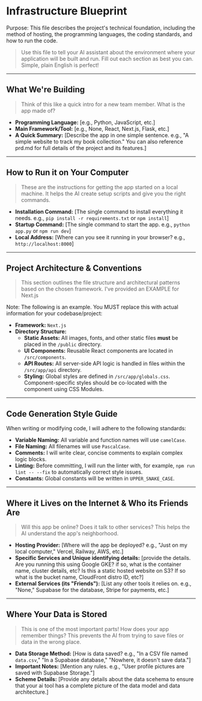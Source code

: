 # Infrastructure Blueprint

Purpose: This file describes the project's technical foundation, including the method of hosting, the programming languages, the coding standards, and how to run the code.

> Use this file to tell your AI assistant about the environment where your application will be built and run. Fill out each section as best you can. Simple, plain English is perfect!

---

## What We're Building

> Think of this like a quick intro for a new team member. What is the app made of?

- **Programming Language:** [e.g., Python, JavaScript, etc.]
- **Main Framework/Tool:** [e.g., None, React, Next.js, Flask, etc.]
- **A Quick Summary:** [Describe the app in one simple sentence. e.g., "A simple website to track my book collection." You can also reference prd.md for full details of the project and its features.]

---

<!-- This Section is optional. Use only if developing locally. -->

## How to Run it on Your Computer

> These are the instructions for getting the app started on a local machine. It helps the AI create setup scripts and give you the right commands.

- **Installation Command:** [The single command to install everything it needs. e.g., `pip install -r requirements.txt` or `npm install`]
- **Startup Command:** [The single command to start the app. e.g., `python app.py` or `npm run dev`]
- **Local Address:** [Where can you see it running in your browser? e.g., `http://localhost:8000`]

---

## Project Architecture & Conventions

> This section outlines the file structure and architectural patterns based on the chosen framework. I've provided an EXAMPLE for Next.js

Note: The following is an example. You MUST replace this with actual information for your codebase/project:

- **Framework:** `Next.js`
- **Directory Structure:**
  - **Static Assets:** All images, fonts, and other static files **must** be placed in the `/public` directory.
  - **UI Components:** Reusable React components are located in `/src/components`.
  - **API Routes:** All server-side API logic is handled in files within the `/src/app/api` directory.
  - **Styling:** Global styles are defined in `/src/app/globals.css`. Component-specific styles should be co-located with the component using CSS Modules.

---

## Code Generation Style Guide

When writing or modifying code, I will adhere to the following standards:

- **Variable Naming:** All variable and function names will use `camelCase`.
- **File Naming:** All filenames will use `PascalCase`.
- **Comments:** I will write clear, concise comments to explain complex logic blocks.
- **Linting:** Before committing, I will run the linter with, for example, `npm run lint -- --fix` to automatically correct style issues.
- **Constants:** Global constants will be written in `UPPER_SNAKE_CASE`.

---

<!-- This Section is optional. Use only if running on a cloud provider or service platform. -->

## Where it Lives on the Internet & Who its Friends Are

> Will this app be online? Does it talk to other services? This helps the AI understand the app's neighborhood.

- **Hosting Provider:** [Where will the app be deployed? e.g., "Just on my local computer," Vercel, Railway, AWS, etc.]
- **Specific Services and Unique identifying details:** [provide the details. Are you running this using Google GKE? if so, what is the container name, cluster details, etc? Is this a static hosted website on S3? If so what is the bucket name, CloudFront distro ID, etc?]
- **External Services (its "Friends"):** [List any other tools it relies on. e.g., "None," Supabase for the database, Stripe for payments, etc.]

---

## Where Your Data is Stored

> This is one of the most important parts! How does your app remember things? This prevents the AI from trying to save files or data in the wrong place.

- **Data Storage Method:** [How is data saved? e.g., "In a CSV file named `data.csv`," "In a Supabase database," "Nowhere, it doesn't save data."]
- **Important Notes:** [Mention any rules. e.g., "User profile pictures are saved with Supabase Storage."]
- **Scheme Details:** [Provide any details about the data scehema to ensure that your ai tool has a complete picture of the data model and data architecture.]
